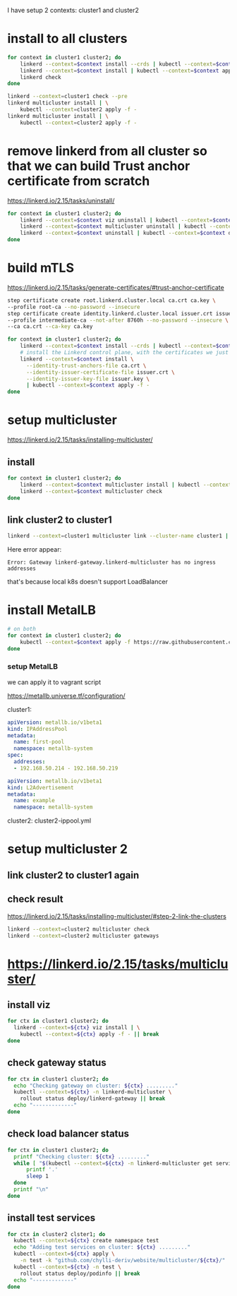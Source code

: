 I have setup 2 contexts: cluster1 and cluster2

# install to all clusters

```bash
for context in cluster1 cluster2; do
    linkerd --context=$context install --crds | kubectl --context=$context apply -f -
    linkerd --context=$context install | kubectl --context=$context apply -f - 
    linkerd check       
done

linkerd --context=cluster1 check --pre   
linkerd multicluster install | \
    kubectl --context=cluster2 apply -f -
linkerd multicluster install | \
    kubectl --context=cluster2 apply -f -

```

# remove linkerd from all cluster so that we can build Trust anchor certificate from scratch

https://linkerd.io/2.15/tasks/uninstall/

```bash
for context in cluster1 cluster2; do
    linkerd --context=$context viz uninstall | kubectl --context=$context delete -f -
    linkerd --context=$context multicluster uninstall | kubectl --context=$context delete -f -
    linkerd --context=$context uninstall | kubectl --context=$context delete -f -
done
```

# build mTLS
https://linkerd.io/2.15/tasks/generate-certificates/#trust-anchor-certificate

```bash
step certificate create root.linkerd.cluster.local ca.crt ca.key \
--profile root-ca --no-password --insecure
step certificate create identity.linkerd.cluster.local issuer.crt issuer.key \
--profile intermediate-ca --not-after 8760h --no-password --insecure \
--ca ca.crt --ca-key ca.key

for context in cluster1 cluster2; do
    linkerd --context=$context install --crds | kubectl --context=$context apply -f -
    # install the Linkerd control plane, with the certificates we just generated.
    linkerd --context=$context install \
      --identity-trust-anchors-file ca.crt \
      --identity-issuer-certificate-file issuer.crt \
      --identity-issuer-key-file issuer.key \
      | kubectl --context=$context apply -f -
done

```

# setup multicluster
https://linkerd.io/2.15/tasks/installing-multicluster/

## install

```bash
for context in cluster1 cluster2; do
    linkerd --context=$context multicluster install | kubectl --context=$context apply -f -
    linkerd --context=$context multicluster check
done
```

## link cluster2 to cluster1

```bash
linkerd --context=cluster1 multicluster link --cluster-name cluster1 | kubectl --context=cluster2 apply -f -
```

Here error appear:
```
Error: Gateway linkerd-gateway.linkerd-multicluster has no ingress addresses
```
that's because local k8s doesn't support LoadBalancer

# install MetalLB

```bash
# on both
for context in cluster1 cluster2; do
    kubectl --context=$context apply -f https://raw.githubusercontent.com/metallb/metallb/v0.14.8/config/manifests/metallb-native.yaml
done
```

### setup MetalLB

we can apply it to vagrant script

https://metallb.universe.tf/configuration/

cluster1:
```yml
apiVersion: metallb.io/v1beta1
kind: IPAddressPool
metadata:
  name: first-pool
  namespace: metallb-system
spec:
  addresses:
  - 192.168.50.214 - 192.168.50.219
```

```yml
apiVersion: metallb.io/v1beta1
kind: L2Advertisement
metadata:
  name: example
  namespace: metallb-system
```

cluster2: 
cluster2-ippool.yml

# setup multicluster 2
## link cluster2 to cluster1 again
## check result
https://linkerd.io/2.15/tasks/installing-multicluster/#step-2-link-the-clusters

```bash
linkerd --context=cluster2 multicluster check
linkerd --context=cluster2 multicluster gateways
```

# https://linkerd.io/2.15/tasks/multicluster/

## install viz
```bash
for ctx in cluster1 cluster2; do
  linkerd --context=${ctx} viz install | \
    kubectl --context=${ctx} apply -f - || break
done
```

## check gateway status

```bash
for ctx in cluster1 cluster2; do
  echo "Checking gateway on cluster: ${ctx} ........."
  kubectl --context=${ctx} -n linkerd-multicluster \
    rollout status deploy/linkerd-gateway || break
  echo "-------------"
done
```

## check load balancer status

```bash
for ctx in cluster1 cluster2; do
  printf "Checking cluster: ${ctx} ........."
  while [ "$(kubectl --context=${ctx} -n linkerd-multicluster get service -o 'custom-columns=:.status.loadBalancer.ingress[0].ip' --no-headers)" = "<none>" ]; do
      printf '.'
      sleep 1
  done
  printf "\n"
done
```

## install test services
```bash
for ctx in cluster2 clster1; do
  kubectl --context=${ctx} create namespace test
  echo "Adding test services on cluster: ${ctx} ........."
  kubectl --context=${ctx} apply \
    -n test -k "github.com/chylli-deriv/website/multicluster/${ctx}/"
  kubectl --context=${ctx} -n test \
    rollout status deploy/podinfo || break
  echo "-------------"
done
```